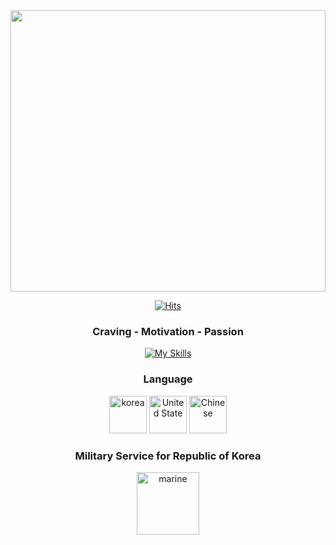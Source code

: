   <div align=center>
<img src="https://github.com/sabb12/sabb12/assets/57868607/967218b3-be2e-4b8b-a472-103492ccd589" style="width: 100%; height: 450px"/>
  
	
  [![Hits](https://hits.seeyoufarm.com/api/count/incr/badge.svg?url=https%3A%2F%2Fgithub.com%2Fzzsza)](https://hits.seeyoufarm.com) 
	
<h3>Craving - Motivation - Passion</h3>

[![My Skills](https://skillicons.dev/icons?i=html,css,js,react,nextjs,ts,nodejs,github,notion)](https://skillicons.dev)


<h3>Language</h3>

<img src="https://github.com/sabb12/sabb12/assets/57868607/5082eeb2-f89b-49ff-a333-1f82f22c8e85" alt="korea" style="width: 60px; height: 60px"/>
<img src="https://github.com/sabb12/sabb12/assets/57868607/30a1e980-b55a-4c84-ba95-bc28a0543074" alt="United State"  style="width: 60px; height: 60px"/>
<img src="https://github.com/sabb12/sabb12/assets/57868607/650437ed-3068-4461-a0c3-06a1299885b6" alt="Chinese" style="width: 60px; height: 60px"/>

<h3>Military Service for Republic of Korea</h3>
<img src="https://github.com/sabb12/sabb12/assets/57868607/59ddefa8-001c-485d-b8ba-f6b555ba5e24" alt="marine" style="width: 100px; height: 100px" >
  </div>
	
